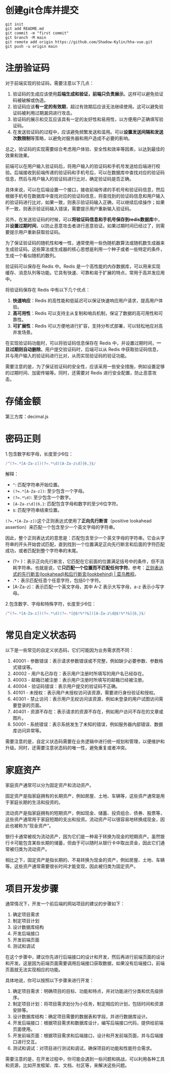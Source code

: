 # 创建git仓库并提交

```
git init
git add README.md
git commit -m "first commit"
git branch -M main
git remote add origin https://github.com/Shadow-Kylin/hha-vue.git
git push -u origin main
```

# 注册验证码

对于前端实现的验证码，需要注意以下几点：

1. 验证码的生成应该使用**后端生成和验证，前端只负责展示**。这样可以避免验证码被破解或伪造。
2. 验证码应该**有一定的有效期**，超过有效期后应该无法继续使用。这可以避免验证码被利用过期漏洞进行攻击。
3. 验证码的展示和交互应该具有一定的友好性和易用性，以方便用户正确填写验证码。
4. 在发送验证码的过程中，应该避免频繁发送和滥用。可以**设置发送间隔和发送次数限制**等策略，以避免对服务器和用户造成不必要的影响。

总之，验证码的实现需要综合考虑用户体验、安全性和效率等因素，以达到最佳的效果和效果。

前端可以在用户输入验证码后，将用户输入的验证码和手机号发送给后端进行校验。后端接收到前端传递的验证码和手机号后，可以在数据库中查找对应的验证码信息，然后与用户输入的验证码进行比对，确定验证码是否正确。

具体来说，可以在后端设置一个接口，接收前端传递的手机号和验证码信息，然后根据手机号在数据库中查找对应的验证码信息，将查找到的验证码信息和用户输入的验证码进行比对，如果一致，则表示验证码输入正确，可以继续后续操作；如果不一致，则表示验证码输入错误，需要提示用户重新输入验证码。

另外，在发送验证码的时候，可以**将验证码信息和手机号保存到redis数据库**中，并**设置过期时间**，以防止恶意攻击者进行恶意验证。如果过期时间已经过了，则需要提示用户重新获取验证码。

为了保证验证码的随机性和唯一性，通常使用一些伪随机数算法或随机数生成器来生成验证码。这些算法或生成器的核心思想是利用一个种子或者一些特定的条件，生成一个看似随机的数列。

验证码可以保存在 Redis 中。Redis 是一个高性能的内存数据库，可以用来实现缓存、消息队列等功能。它具有快速、可靠和易于扩展的特点，常用于高并发应用中。

将验证码保存在 Redis 中有以下几个优点：

1. **快速响应**：Redis 的高性能和低延迟可以保证快速响应用户请求，提高用户体验。
2. **高可用性**：Redis 可以支持主从复制和哨兵机制，保证了数据的高可用性和可靠性。
3. **可扩展性**：Redis 可以方便地进行扩容，支持分布式部署，可以轻松地应对高并发场景。

在实现验证码功能时，可以将验证码信息保存在 Redis 中，并设置过期时间，**一旦过期则自动删除**。用户提交验证码时，后端可以从 Redis 中获取验证码信息，并与用户输入的验证码进行比对，从而实现验证码的验证功能。

需要注意的是，为了保证验证码的安全性，应该采用一些安全措施，例如设置足够的过期时间、加密传输等。同时，还需要对 Redis 进行安全配置，防止恶意攻击。

# 存储金额

第三方库：decimal.js

# 密码正则

1.包含数字和字母，长度至少6位：

```js
/^(?=.*[A-Za-z])(?=.*\d)[A-Za-z\d]{6,}$/
```

解释：

- `^`: 匹配字符串开始位置。
- `(?=.*[A-Za-z])`: 至少包含一个字母。
- `(?=.*\d)`: 至少包含一个数字。
- `[A-Za-z\d]{6,}`: 匹配包含字母和数字的至少6位字符。
- `$`: 匹配字符串结束位置。

`(?=.*[A-Za-z])`这个正则表达式使用了**正向先行断言**（positive lookahead assertion）来匹配一个包含至少一个英文字母的字符串。

因此，整个正则表达式的意思是：匹配包含至少一个英文字母的字符串。它会从字符串的开头开始尝试匹配，直到找到一个位置满足正向先行断言和后面的字符匹配成功，或者匹配到整个字符串的末尾。

- (?= )：表示正向先行断言，它匹配在它前面的位置满足括号中的条件，但不消耗字符串。也就是说，它**只匹配一个位置而不匹配任何字符**。参考：[正则表达式的先行断言(lookahead)和后行断言(lookbehind) | 菜鸟教程](https://www.runoob.com/w3cnote/reg-lookahead-lookbehind.html)。
- .*：表示匹配任意个任意字符，包括0个字符。
- [A-Za-z]：表示匹配一个英文字母，其中 A-Z 表示大写字母，a-z 表示小写字母。

2.包含数字、字母和特殊字符，长度至少6位：

```js
/^(?=.*[A-Za-z])(?=.*\d)(?=.*[@$!%*?&])[A-Za-z\d@$!%*?&]{6,}$/
```

# 常见自定义状态码

以下是一些常见的自定义状态码，它们可能因为业务需求而不同：

1. 40001 - 参数错误：表示请求参数错误或不完整，例如缺少必要参数、参数格式错误等。
2. 40002 - 用户名已存在：表示用户注册时所填写的用户名已经存在。
3. 40003 - 邮箱已被注册：表示用户注册时所填写的邮箱已经被注册。
4. 40004 - 验证码错误：表示用户提交的验证码不正确。
5. 40101 - 未授权：表示用户未授权访问该资源，需要进行身份验证和授权。
6. 40301 - 禁止访问：表示用户无权访问该资源，例如未登录的用户试图访问需要登录的页面。
7. 40401 - 资源不存在：表示请求的资源不存在，例如用户访问不存在的文章或图片。
8. 50001 - 系统错误：表示系统发生了未知的错误，例如服务器内部错误、数据库访问异常等。

需要注意的是，自定义状态码需要在业务逻辑中进行统一规划和管理，以便维护和升级。同时，还需要注意状态码的唯一性，避免重复或者冲突。

# 家庭资产

家庭资产通常可以分为固定资产和流动资产。

固定资产是指家庭拥有的长期资产，例如房屋、土地、车辆等，这些资产通常是用于家庭长期的生活和投资的。

流动资产是指家庭拥有的短期资产，例如现金、储蓄、投资组合、债券、股票等，这些资产通常用于家庭短期的支出和投资。流动资产可以很容易地转换成现金，因此也被称为“现金资产”。

银行卡通常被视为流动资产，因为它们是一种易于转换为现金的短期资产。虽然银行卡可能包含某些长期的储蓄，但由于可以随时从银行卡中取出资金，因此它们通常被归类为流动资产。

相比之下，固定资产是指长期的、不易转换为现金的资产，例如房屋、土地、车辆等。这些资产通常需要很长时间才能变现，因此被归类为固定资产。

# 项目开发步骤

通常情况下，开发一个前后端的网站项目的建议的步骤如下：

1. 确定项目需求
2. 制定项目计划
3. 设计数据库结构
4. 开发后端接口
5. 开发前端页面
6. 测试和调试

在这个步骤中，建议你先进行后端接口的设计和开发，然后再进行前端页面的设计和开发。这是因为前端页面需要调用后端接口获取数据，如果没有后端接口，前端页面就无法实现相应的功能。

具体地说，你可以按照以下步骤来进行开发：

1. 确定项目需求：明确项目的目标、功能和特点，并对功能进行分类和优先级排序。
2. 制定项目计划：将项目需求划分为小任务，制定相应的计划，包括时间和资源安排等。
3. 设计数据库结构：确定项目需要的数据表和字段，并进行数据库设计。
4. 开发后端接口：根据项目需求和数据库设计，编写后端接口代码，提供给前端页面使用。
5. 开发前端页面：根据项目需求和后端接口，设计和开发前端页面，并与后端接口进行交互。
6. 测试和调试：对项目进行测试和调试，确保项目的功能和性能符合需求。

需要注意的是，在开发过程中，你可能会遇到一些问题和挑战，可以利用各种工具和资源，比如开发框架、库、文档、社区等，来解决这些问题。